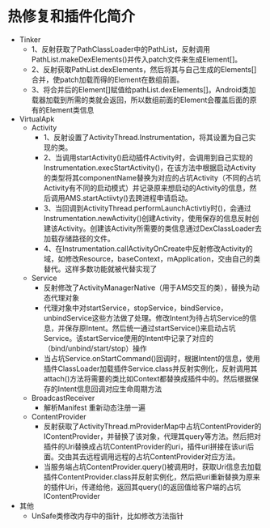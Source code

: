 # 热修复和插件化简介
- Tinker
    - 1、反射获取了PathClassLoader中的PathList，反射调用PathList.makeDexElements()并传入patch文件来生成Element[]。
    - 2、反射获取PathList.dexElements，然后将其与自己生成的Elements[]合并，使patch加载而得的Element在数组前面。
    - 3、将合并后的Element[]赋值给pathList.dexElements[]。Android类加载器加载到所需的类就会返回，所以数组前面的Element会覆盖后面的原有的Element类信息
- VirtualApk
    - Activity
        - 1、反射设置了ActivityThread.Instrumentation，将其设置为自己实现的类。
        - 2、当调用startActivity()启动插件Activity时，会调用到自己实现的Instrumentation.execStartActivity()，在该方法中根据启动Activity的类型将其componentName替换为对应的占坑Activity（不同的占坑Activity有不同的启动模式）并记录原来想启动的Activity的信息，然后调用AMS.startActiivty()去跨进程申请启动。
        - 3、当回调到ActivityThread.performLaunchActivtiy时()，会通过Instrumentation.newActivity()创建Activity，使用保存的信息反射创建该Activity。创建该Activity所需要的类信息通过DexClassLoader去加载存储路径的文件。
        - 4、在Instrumentation.callActivityOnCreate中反射修改Activity的域，如修改Resource，baseContext，mApplication，交由自己的类替代。这样多数功能就被代替实现了
    - Service
        - 反射修改了ActivityManagerNative（用于AMS交互的类），替换为动态代理对象
        - 代理对象中对startService，stopService，bindService，unbindService这些方法做了处理。修改Intent为待占坑Service的信息，并保存原Intent。然后统一通过startService()来启动占坑Service。该startService使用的Intent中记录了对应的（bind/unbind/start/stop）操作
        - 当占坑Service.onStartCommand()回调时，根据Intent的信息，使用插件ClassLoader加载插件Service.class并反射实例化，反射调用其attach()方法将需要的类比如Context都替换成插件中的。然后根据保存的Intent信息回调对应生命周期方法
    - BroadcastReceiver
        - 解析Manifest 重新动态注册一遍
    - ContentProvider
        - 反射获取了ActivityThread.mProviderMap中占坑ContentProvider的IContentProvider，并替换了该对象，代理其query等方法。然后把对插件的Uri替换成占坑ContentProvider的uri，插件uri拼接在该uri后面。交由其去远程调用远程的占坑ContentProvider对应方法。
        - 当服务端占坑ContentProvider.query()被调用时，获取Uri信息去加载插件ContentProvider.class并反射实例化，然后把uri重新替换为原来的插件Uri，传递给他，返回其query()的返回值给客户端的占坑IContentProvider
- 其他
    - UnSafe类修改内存中的指针，比如修改方法指针